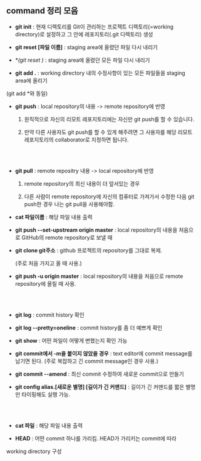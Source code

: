 

## command 정리 모음

- **git init** : 현재 디렉토리를 Git이 관리하는 프로젝트 디렉토리(=working directory)로 설정하고 그 안에 레포지토리(.git 디렉토리) 생성

- **git reset [파일 이름]** : staging area에 올렸던 파일 다시 내리기

- **(git reset *)** : staging area에 올렸던 모든 파일 다시 내리기

- **git add .** : working directory 내의 수정사항이 있는 모든 파일들을 staging area에 올리기

(git add *와 동일)

- **git push** : local repository의 내용 -> remote repository에 반영

    1. 원칙적으로 자신의 리모트 레포지토리에는 자신만 git push를 할 수 있습니다. 

    2. 만약 다른 사용자도 git push를 할 수 있게 해주려면 그 사용자를 해당 리모트 레포지토리의 collaborator로 지정하면 됩니다. 

<br> <br>

- **git pull** : remote repositry 내용 -> local repository에 반영

    1. remote repository의 최신 내용이 더 앞서있는 경우

    2. 다른 사람이 remote repository에 자신의 컴퓨터로 가져가서 수정한 다음 git push한 경우 나는 git pull을 사용해야함.

- **cat 파일이름** : 해당 파일 내용 출력

- **git push --set-upstream origin master** : local repository의 내용을 처음으로 GitHub의 remote repository로 보낼 때

- **git clone git주소** : github 프로젝트의 repository를 그대로 복제.

    (주로 처음 가지고 올 때 사용.)

- **git push -u origin master** : local repository의 내용을 처음으로 remote repository에 올릴 때 사용.

<br> <br>

- **git log** : commit history 확인

- **git log --pretty=oneline** : commit history를 좀 더 예쁘게 확인

- **git show** : 어떤 파일이 어떻게 변했는지 확인 가능

- **git commit에서 -m을 붙이지 않았을 경우** : text editor에 commit message를 남기면 된다. (주로 복잡하고 긴 commit message인 경우 사용.)

- **git commit --amend** : 최신 commit 수정하여 새로운 commit으로 만들기

- **git config alias.[새로운 별명] [길이가 긴 커맨드]** : 길이가 긴 커맨드를 짧은 별명만 타이핑해도 실행 가능.

<br> <br>

- **cat 파일** : 해당 파일 내용 출력

- **HEAD** : 어떤 commit 하나를 가리킴. HEAD가 가리키는 commit에 따라

working directory 구성

<br> <br>

